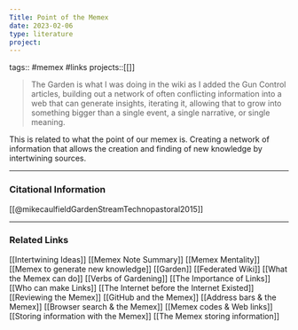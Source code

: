 ```yaml
---
Title: Point of the Memex
date: 2023-02-06
type: literature
project:
---
```

tags:: #memex #links
projects::[[]]


> The Garden is what I was doing in the wiki as I added the Gun Control articles, building out a network of often conflicting information into a web that can generate insights, iterating it, allowing that to grow into something bigger than a single event, a single narrative, or single meaning.

This is related to what the point of our memex is. Creating a network of information that allows the creation and finding of new knowledge by intertwining sources.

---
### Citational Information

[[@mikecaulfieldGardenStreamTechnopastoral2015]]

---

### Related Links

[[Intertwining Ideas]]
[[Memex Note Summary]]
[[Memex Mentality]]
[[Memex to generate new knowledge]]
[[Garden]]
[[Federated Wiki]]
[[What the Memex can do]]
[[Verbs of Gardening]]
[[The Importance of Links]]
[[Who can make Links]]
[[The Internet before the Internet Existed]]
[[Reviewing the Memex]]
[[GitHub and the Memex]]
[[Address bars & the Memex]]
[[Browser search & the Memex]]
[[Memex codes & Web links]]
[[Storing information with the Memex]]
[[The Memex storing information]]